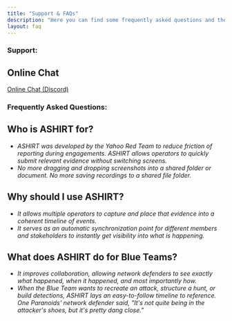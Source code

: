 ```yaml
---
title: "Support & FAQs"
description: "Here you can find some frequently asked questions and the contact for support"
layout: faq
---
```



<div id="contact" class="hidden">

### Support:

<div class="questions-box">

## Online Chat

[Online Chat (Discord)](https://discord.gg/ymcW6sRveX)

</div>

</div>

<div id="faqs">

### Frequently Asked Questions:

<div class="questions-box">

## Who is ASHIRT for?

- _ASHIRT was developed by the Yahoo Red Team to reduce friction of reporting during engagements. ASHIRT allows operators to quickly submit relevant evidence without switching screens._
- _No more dragging and dropping screenshots into a shared folder or document. No more saving recordings to a shared file folder._

</div>

<div class="questions-box">

## Why should I use ASHIRT?

- _It allows multiple operators to capture and place that evidence into a coherent timeline of events._
- _It serves as an automatic synchronization point for different members and stakeholders to instantly get visibility into what is happening._

</div>

<div class="questions-box">

## What does ASHIRT do for Blue Teams?

- _It improves collaboration, allowing network defenders to see exactly what happened, when it happened, and most importantly how._
- _When the Blue Team wants to recreate an attack, structure a hunt, or build detections, ASHIRT lays an easy-to-follow timeline to reference. One Paranoids' network defender said, "It's not quite being in the attacker's shoes, but it's pretty dang close."_

</div>
</div>